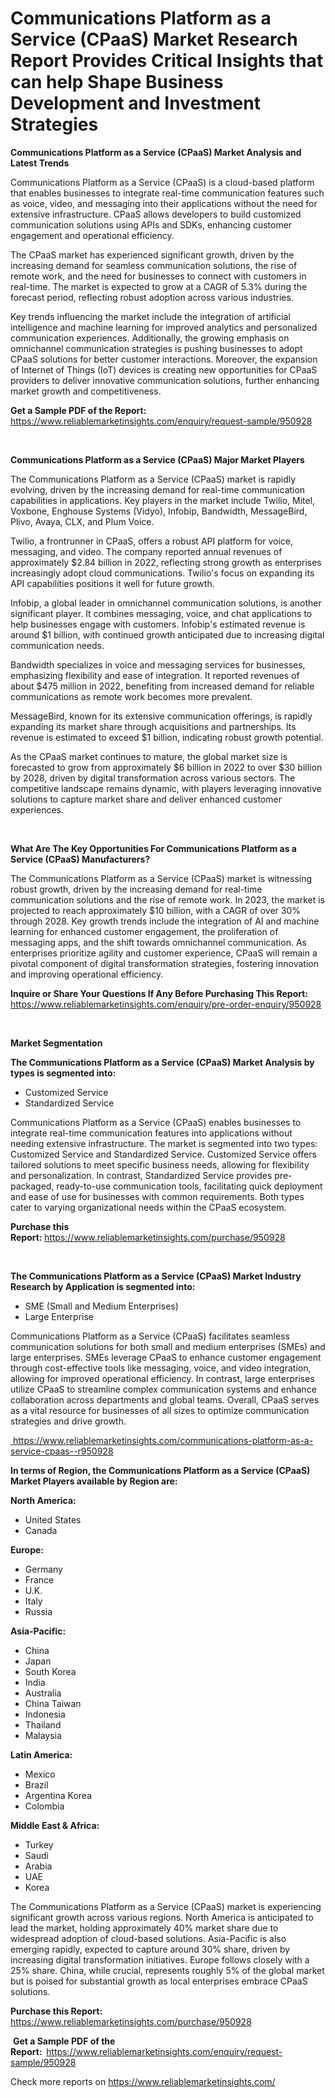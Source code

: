 <p><h1>Communications Platform as a Service (CPaaS) Market Research Report Provides Critical Insights that can help Shape Business Development and Investment Strategies</h1></p><p><strong>Communications Platform as a Service (CPaaS) Market Analysis and Latest Trends</strong></p>
<p><p>Communications Platform as a Service (CPaaS) is a cloud-based platform that enables businesses to integrate real-time communication features such as voice, video, and messaging into their applications without the need for extensive infrastructure. CPaaS allows developers to build customized communication solutions using APIs and SDKs, enhancing customer engagement and operational efficiency.</p><p>The CPaaS market has experienced significant growth, driven by the increasing demand for seamless communication solutions, the rise of remote work, and the need for businesses to connect with customers in real-time. The market is expected to grow at a CAGR of 5.3% during the forecast period, reflecting robust adoption across various industries.</p><p>Key trends influencing the market include the integration of artificial intelligence and machine learning for improved analytics and personalized communication experiences. Additionally, the growing emphasis on omnichannel communication strategies is pushing businesses to adopt CPaaS solutions for better customer interactions. Moreover, the expansion of Internet of Things (IoT) devices is creating new opportunities for CPaaS providers to deliver innovative communication solutions, further enhancing market growth and competitiveness.</p></p>
<p><strong>Get a Sample PDF of the Report:&nbsp;</strong> <a href="https://www.reliablemarketinsights.com/enquiry/request-sample/950928?utm_campaign=3212&utm_medium=2&utm_source=Github&utm_content=ia&utm_term=11032025&utm_id=communications-platform-as-a-service-cpaas">https://www.reliablemarketinsights.com/enquiry/request-sample/950928</a></p>
<p>&nbsp;</p>
<p><strong>Communications Platform as a Service (CPaaS) Major Market Players</strong></p>
<p><p>The Communications Platform as a Service (CPaaS) market is rapidly evolving, driven by the increasing demand for real-time communication capabilities in applications. Key players in the market include Twilio, Mitel, Voxbone, Enghouse Systems (Vidyo), Infobip, Bandwidth, MessageBird, Plivo, Avaya, CLX, and Plum Voice.</p><p>Twilio, a frontrunner in CPaaS, offers a robust API platform for voice, messaging, and video. The company reported annual revenues of approximately $2.84 billion in 2022, reflecting strong growth as enterprises increasingly adopt cloud communications. Twilio's focus on expanding its API capabilities positions it well for future growth.</p><p>Infobip, a global leader in omnichannel communication solutions, is another significant player. It combines messaging, voice, and chat applications to help businesses engage with customers. Infobip's estimated revenue is around $1 billion, with continued growth anticipated due to increasing digital communication needs.</p><p>Bandwidth specializes in voice and messaging services for businesses, emphasizing flexibility and ease of integration. It reported revenues of about $475 million in 2022, benefiting from increased demand for reliable communications as remote work becomes more prevalent.</p><p>MessageBird, known for its extensive communication offerings, is rapidly expanding its market share through acquisitions and partnerships. Its revenue is estimated to exceed $1 billion, indicating robust growth potential.</p><p>As the CPaaS market continues to mature, the global market size is forecasted to grow from approximately $6 billion in 2022 to over $30 billion by 2028, driven by digital transformation across various sectors. The competitive landscape remains dynamic, with players leveraging innovative solutions to capture market share and deliver enhanced customer experiences.</p></p>
<p>&nbsp;</p>
<p><strong>What Are The Key Opportunities For Communications Platform as a Service (CPaaS) Manufacturers?</strong></p>
<p><p>The Communications Platform as a Service (CPaaS) market is witnessing robust growth, driven by the increasing demand for real-time communication solutions and the rise of remote work. In 2023, the market is projected to reach approximately $10 billion, with a CAGR of over 30% through 2028. Key growth trends include the integration of AI and machine learning for enhanced customer engagement, the proliferation of messaging apps, and the shift towards omnichannel communication. As enterprises prioritize agility and customer experience, CPaaS will remain a pivotal component of digital transformation strategies, fostering innovation and improving operational efficiency.</p></p>
<p><strong>Inquire or Share Your Questions If Any Before Purchasing This Report:</strong> <a href="https://www.reliablemarketinsights.com/enquiry/pre-order-enquiry/950928?utm_campaign=3212&utm_medium=2&utm_source=Github&utm_content=ia&utm_term=11032025&utm_id=communications-platform-as-a-service-cpaas">https://www.reliablemarketinsights.com/enquiry/pre-order-enquiry/950928</a></p>
<p>&nbsp;</p>
<p><strong>Market Segmentation</strong></p>
<p><strong>The Communications Platform as a Service (CPaaS) Market Analysis by types is segmented into:</strong></p>
<p><ul><li>Customized Service</li><li>Standardized Service</li></ul></p>
<p><p>Communications Platform as a Service (CPaaS) enables businesses to integrate real-time communication features into applications without needing extensive infrastructure. The market is segmented into two types: Customized Service and Standardized Service. Customized Service offers tailored solutions to meet specific business needs, allowing for flexibility and personalization. In contrast, Standardized Service provides pre-packaged, ready-to-use communication tools, facilitating quick deployment and ease of use for businesses with common requirements. Both types cater to varying organizational needs within the CPaaS ecosystem.</p></p>
<p><strong>Purchase this Report:&nbsp;</strong><a href="https://www.reliablemarketinsights.com/purchase/950928?utm_campaign=3212&utm_medium=2&utm_source=Github&utm_content=ia&utm_term=11032025&utm_id=communications-platform-as-a-service-cpaas">https://www.reliablemarketinsights.com/purchase/950928</a></p>
<p>&nbsp;</p>
<p><strong>The Communications Platform as a Service (CPaaS) Market Industry Research by Application is segmented into:</strong></p>
<p><ul><li>SME (Small and Medium Enterprises)</li><li>Large Enterprise</li></ul></p>
<p><p>Communications Platform as a Service (CPaaS) facilitates seamless communication solutions for both small and medium enterprises (SMEs) and large enterprises. SMEs leverage CPaaS to enhance customer engagement through cost-effective tools like messaging, voice, and video integration, allowing for improved operational efficiency. In contrast, large enterprises utilize CPaaS to streamline complex communication systems and enhance collaboration across departments and global teams. Overall, CPaaS serves as a vital resource for businesses of all sizes to optimize communication strategies and drive growth.</p></p>
<p><a href="https://www.reliablemarketinsights.com/communications-platform-as-a-service-cpaas--r950928?utm_campaign=3212&utm_medium=2&utm_source=Github&utm_content=ia&utm_term=11032025&utm_id=communications-platform-as-a-service-cpaas">&nbsp;https://www.reliablemarketinsights.com/communications-platform-as-a-service-cpaas--r950928</a></p>
<p><strong>In terms of Region, the Communications Platform as a Service (CPaaS) Market Players available by Region are:</strong></p>
<p>
    <p> <strong> North America: </strong>
        <ul>
            <li>United States</li>
            <li>Canada</li>
        </ul>
        </p> 
    <p> <strong> Europe: </strong>
        <ul>
            <li>Germany</li>
            <li>France</li>
            <li>U.K.</li>
            <li>Italy</li>
            <li>Russia</li>
        </ul>
        </p> 
    <p> <strong> Asia-Pacific: </strong>
        <ul>
            <li>China</li>
            <li>Japan</li>
            <li>South Korea</li>
            <li>India</li>
            <li>Australia</li>
            <li>China Taiwan</li>
            <li>Indonesia</li>
            <li>Thailand</li>
            <li>Malaysia</li>
        </ul>
        </p> 
    <p> <strong> Latin America: </strong>
        <ul>
            <li>Mexico</li>
            <li>Brazil</li>
            <li>Argentina Korea</li>
            <li>Colombia</li>
        </ul>
        </p> 
    <p> <strong> Middle East & Africa: </strong>
        <ul>
            <li>Turkey</li>
            <li>Saudi</li>
            <li>Arabia</li>
            <li>UAE</li>
            <li>Korea</li>
        </ul>
    </p>
    </p>
<p><p>The Communications Platform as a Service (CPaaS) market is experiencing significant growth across various regions. North America is anticipated to lead the market, holding approximately 40% market share due to widespread adoption of cloud-based solutions. Asia-Pacific is also emerging rapidly, expected to capture around 30% share, driven by increasing digital transformation initiatives. Europe follows closely with a 25% share. China, while crucial, represents roughly 5% of the global market but is poised for substantial growth as local enterprises embrace CPaaS solutions.</p></p>
<p><strong>Purchase this Report: </strong><a href="https://www.reliablemarketinsights.com/purchase/950928?utm_campaign=3212&utm_medium=2&utm_source=Github&utm_content=ia&utm_term=11032025&utm_id=communications-platform-as-a-service-cpaas">https://www.reliablemarketinsights.com/purchase/950928</a></p>
<p>&nbsp;<strong>Get a Sample PDF of the Report:&nbsp;&nbsp;</strong><a href="https://www.reliablemarketinsights.com/enquiry/request-sample/950928?utm_campaign=3212&utm_medium=2&utm_source=Github&utm_content=ia&utm_term=11032025&utm_id=communications-platform-as-a-service-cpaas">https://www.reliablemarketinsights.com/enquiry/request-sample/950928</a></p>
<p><strong></strong></p>
<p>Check more reports on <a href="https://www.reliablemarketinsights.com/?utm_campaign=3212&utm_medium=2&utm_source=Github&utm_content=ia&utm_term=11032025&utm_id=communications-platform-as-a-service-cpaas">https://www.reliablemarketinsights.com/</a></p>